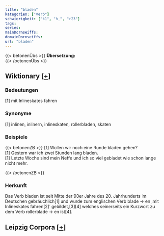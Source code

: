 ```yaml
---
title: "bladen"
kategorien: ["Verb"]
schwierigkeit: ["k1", "h_", "r23"]
tags:
series:
mainDornseiffs:
domainDornseiffs:
url: "bladen"
---
```


{{< betonenÜbs >}}
**Übersetzung:**  
{{< /betonenÜbs >}}

## Wiktionary [[+](https://de.wiktionary.org/wiki/bladen)]

### Bedeutungen
[1] mit Inlineskates fahren  

### Synonyme
[1] inlinen, inlinern, inlineskaten, rollerbladen, skaten  

### Beispiele
{{< betonenZB >}}
[1] Wollen wir noch eine Runde bladen gehen?  
[1] Gestern war ich zwei Stunden lang bladen.  
[1] Letzte Woche sind mein Neffe und ich so viel gebladet wie schon lange nicht mehr.  

{{< /betonenZB >}}
### Herkunft
Das Verb bladen ist seit Mitte der 90er Jahre des 20. Jahrhunderts im Deutschen gebräuchlich[1] und wurde zum englischen Verb blade → en ‚mit Inlineskates fahren[2]‘ gebildet,[3][4] welches seinerseits ein Kurzwort zu dem Verb rollerblade → en ist[4].  


## Leipzig Corpora [[+](https://corpora.uni-leipzig.de/en/res?word=bladen&corpusId=deu_newscrawl-public_2018)]

